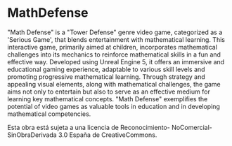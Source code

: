 # MathDefense

"Math Defense" is a "Tower Defense" genre video game, categorized as a 'Serious Game', that blends entertainment with mathematical learning. This interactive game, primarily aimed at children, incorporates mathematical challenges into its mechanics to reinforce mathematical skills in a fun and effective way. Developed using Unreal Engine 5, it offers an immersive and educational gaming experience, adaptable to various skill levels and promoting progressive mathematical learning. Through strategy and appealing visual elements, along with mathematical challenges, the game aims not only to entertain but also to serve as an effective medium for learning key mathematical concepts. "Math Defense" exemplifies the potential of video games as valuable tools in education and in developing mathematical competencies.
 
Esta obra está sujeta a una licencia de Reconocimiento- NoComercial-SinObraDerivada
3.0 España de CreativeCommons. 
